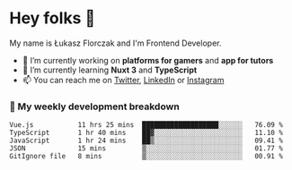 # Hey folks 👋

My name is Łukasz Florczak and I'm Frontend Developer. 

- 🔭 I’m currently working on **platforms for gamers** and **app for tutors**
- 🌱 I’m currently learning **Nuxt 3** and **TypeScript**
- 📫 You can reach me on [Twitter](https://twitter.com/lukaszflorczak), [LinkedIn](https://pl.linkedin.com/in/lukasz-florczak) or [Instagram](https://instagram.com/lukaszflorczak)


### 🧮 My weekly development breakdown

<!--START_SECTION:waka-->
```text
Vue.js           11 hrs 25 mins  ███████████████████░░░░░░   76.09 % 
TypeScript       1 hr 40 mins    ██▓░░░░░░░░░░░░░░░░░░░░░░   11.10 % 
JavaScript       1 hr 24 mins    ██▒░░░░░░░░░░░░░░░░░░░░░░   09.41 % 
JSON             15 mins         ▒░░░░░░░░░░░░░░░░░░░░░░░░   01.77 % 
GitIgnore file   8 mins          ▒░░░░░░░░░░░░░░░░░░░░░░░░   00.91 % 
```
<!--END_SECTION:waka-->

<!--
**lukaszflorczak/lukaszflorczak** is a ✨ _special_ ✨ repository because its `README.md` (this file) appears on your GitHub profile.

Here are some ideas to get you started:

- 🔭 I’m currently working on ...
- 🌱 I’m currently learning ...
- 👯 I’m looking to collaborate on ...
- 🤔 I’m looking for help with ...
- 💬 Ask me about ...
- 📫 How to reach me: ...
- 😄 Pronouns: ...
- ⚡ Fun fact: ...
-->
